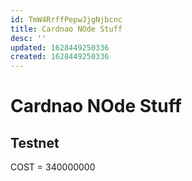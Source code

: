 ```yaml
---
id: TmW4RrffPepwJjgNjbcnc
title: Cardnao NOde Stuff
desc: ''
updated: 1628449250336
created: 1628449250336
---
```

# Cardnao NOde Stuff
Testnet
-------

COST = 340000000

